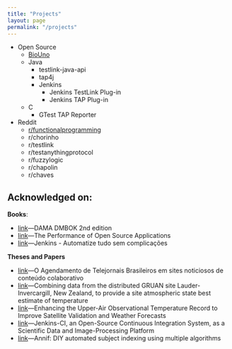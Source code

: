 ```yaml
---
title: "Projects"
layout: page
permalink: "/projects"
---
```


* Open Source
  - [BioUno](https://biouno.org/)
  - Java
    * testlink-java-api
    * tap4j
    - Jenkins
      * Jenkins TestLink Plug-in
      * Jenkins TAP Plug-in
  - C
    * GTest TAP Reporter
* Reddit
  - [r/functionalprogramming](/projects/functionalprogramming_subreddit)
  - r/chorinho
  - r/testlink
  - r/testanythingprotocol
  - r/fuzzylogic
  - r/chapolin
  - r/chaves

## Acknowledged on:

**Books**:

- [link](https://www.amazon.com/DAMA-DMBOK-Data-Management-Body-Knowledge/dp/1634622340)—DAMA DMBOK 2nd edition
- [link](https://www.amazon.com/Performance-Open-Source-Applications/dp/1304488780)—The Performance of Open Source Applications
- [link](https://www.casadocodigo.com.br/products/livro-jenkins)—Jenkins - Automatize tudo sem complicações

**Theses and Papers**

- [link](http://tede.metodista.br/jspui/handle/tede/1515)—O Agendamento de Telejornais Brasileiros em sites noticiosos de conteúdo colaborativo
- [link](https://refubium.fu-berlin.de/handle/fub188/23581)—Combining data from the distributed GRUAN site Lauder-Invercargill, New Zealand, to provide a site atmospheric state best estimate of temperature
- [link](https://refubium.fu-berlin.de/handle/fub188/22207)—Enhancing the Upper-Air Observational Temperature Record to Improve Satellite Validation and Weather Forecasts
- [link](https://journals.sagepub.com/doi/full/10.1177/1087057116679993)—Jenkins-CI, an Open-Source Continuous Integration System, as a Scientific Data and Image-Processing Platform
- [link](https://www.doria.fi/handle/10024/169004)—Annif: DIY automated subject indexing using multiple algorithms

